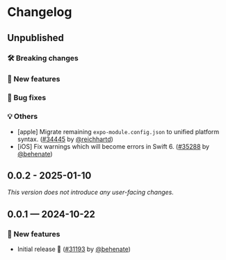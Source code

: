 # Changelog

## Unpublished

### 🛠 Breaking changes

### 🎉 New features

### 🐛 Bug fixes

### 💡 Others

- [apple] Migrate remaining `expo-module.config.json` to unified platform syntax. ([#34445](https://github.com/expo/expo/pull/34445) by [@reichhartd](https://github.com/reichhartd))
- [iOS] Fix warnings which will become errors in Swift 6. ([#35288](https://github.com/expo/expo/pull/35288) by [@behenate](https://github.com/behenate))

## 0.0.2 - 2025-01-10

_This version does not introduce any user-facing changes._

## 0.0.1 — 2024-10-22

### 🎉 New features

- Initial release 🎉 ([#31193](https://github.com/expo/expo/pull/31193) by [@behenate](https://github.com/behenate))
